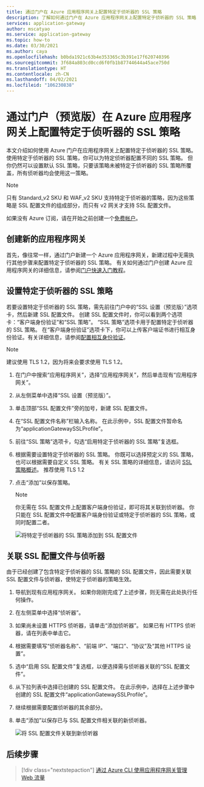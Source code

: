 ```yaml
---
title: 通过门户在 Azure 应用程序网关上配置特定于侦听器的 SSL 策略
description: 了解如何通过门户在 Azure 应用程序网关上配置特定于侦听器的 SSL 策略
services: application-gateway
author: mscatyao
ms.service: application-gateway
ms.topic: how-to
ms.date: 03/30/2021
ms.author: caya
ms.openlocfilehash: b0bda1921c63b4e353365c3b391e17f620740396
ms.sourcegitcommit: 3f684a803cd0ccd6f0fb1b87744644a45ace750d
ms.translationtype: HT
ms.contentlocale: zh-CN
ms.lasthandoff: 04/02/2021
ms.locfileid: "106230838"
---
```

# <a name="configure-listener-specific-ssl-policies-on-application-gateway-through-portal-preview"></a>通过门户（预览版）在 Azure 应用程序网关上配置特定于侦听器的 SSL 策略

本文介绍如何使用 Azure 门户在应用程序网关上配置特定于侦听器的 SSL 策略。 使用特定于侦听器的 SSL 策略，你可以为特定侦听器配置不同的 SSL 策略。 但你仍然可以设置默认 SSL 策略，只要该策略未被特定于侦听器的 SSL 策略所覆盖，所有侦听器均会使用这一策略。 

> [!NOTE]
> 只有 Standard_v2 SKU 和 WAF_v2 SKU 支持特定于侦听器的策略，因为这些策略是 SSL 配置文件的组成部分，而只有 v2 网关才支持 SSL 配置文件。 



如果没有 Azure 订阅，请在开始之前创建一个[免费帐户](https://azure.microsoft.com/free/?WT.mc_id=A261C142F)。

## <a name="create-a-new-application-gateway"></a>创建新的应用程序网关

首先，像往常一样，通过门户新建一个 Azure 应用程序网关，新建过程中无需执行其他步骤来配置特定于侦听器的 SSL 策略。 有关如何通过门户创建 Azure 应用程序网关的详细信息，请参阅[门户快速入门教程](./quick-create-portal.md)。

## <a name="set-up-a-listener-specific-ssl-policy"></a>设置特定于侦听器的 SSL 策略

若要设置特定于侦听器的 SSL 策略，需先前往门户中的“SSL 设置（预览版）”选项卡，然后新建 SSL 配置文件。 创建 SSL 配置文件时，你可以看到两个选项卡：“客户端身份验证”和“SSL 策略”。 “SSL 策略”选项卡用于配置特定于侦听器的 SSL 策略。 在“客户端身份验证”选项卡下，你可以上传客户端证书进行相互身份验证。有关详细信息，请参阅[配置相互身份验证](./mutual-authentication-portal.md)。

> [!NOTE]
> 建议使用 TLS 1.2，因为将来会要求使用 TLS 1.2。 

1. 在门户中搜索“应用程序网关”，选择“应用程序网关”，然后单击现有“应用程序网关”。

2. 从左侧菜单中选择“SSL 设置（预览版）”。

3. 单击顶部“SSL 配置文件”旁的加号，新建 SSL 配置文件。

4. 在“SSL 配置文件名称”栏输入名称。 在此示例中，SSL 配置文件暂命名为“applicationGatewaySSLProfile”。 

5. 前往“SSL 策略”选项卡，勾选“启用特定于侦听器的 SSL 策略”复选框。 

6. 根据需要设置特定于侦听器的 SSL 策略。 你既可以选择预定义的 SSL 策略，也可以根据需要自定义 SSL 策略。 有关 SSL 策略的详细信息，请访问 [SSL 策略概述](./application-gateway-ssl-policy-overview.md)。 推荐使用 TLS 1.2

7. 点击“添加”以保存策略。

    > [!NOTE]
    > 你无需在 SSL 配置文件上配置客户端身份验证，即可将其关联到侦听器。 你只能在 SSL 配置文件中配置客户端身份验证或特定于侦听器的 SSL 策略，或同时配置二者。  

    ![将特定于侦听器的 SSL 策略添加到 SSL 配置文件](./media/application-gateway-configure-listener-specific-ssl-policy/listener-specific-ssl-policy-ssl-profile.png)
    
## <a name="associate-the-ssl-profile-with-a-listener"></a>关联 SSL 配置文件与侦听器

由于已经创建了包含特定于侦听器的 SSL 策略的 SSL 配置文件，因此需要关联 SSL 配置文件与侦听器，使特定于侦听器的策略生效。 

1. 导航到现有应用程序网关。 如果你刚刚完成了上述步骤，则无需在此处执行任何操作。 

2. 在左侧菜单中选择“侦听器”。 

3. 如果尚未设置 HTTPS 侦听器，请单击“添加侦听器”。 如果已有 HTTPS 侦听器，请在列表中单击它。 

4. 根据需要填写“侦听器名称”、“前端 IP”、“端口”、“协议”及“其他 HTTPS 设置”。

5. 选中“启用 SSL 配置文件”复选框，以便选择需与侦听器关联的“SSL 配置文件”。 

6. 从下拉列表中选择已创建的 SSL 配置文件。 在此示例中，选择在上述步骤中创建的 SSL 配置文件“applicationGatewaySSLProfile”。 

7. 继续根据需要配置侦听器的其余部分。 

8. 单击“添加”以保存已与 SSL 配置文件相关联的新侦听器。 

    ![将 SSL 配置文件关联到新侦听器](./media/mutual-authentication-portal/mutual-authentication-listener-portal.png)        

## <a name="next-steps"></a>后续步骤

> [!div class="nextstepaction"]
> [通过 Azure CLI 使用应用程序网关管理 Web 流量](./tutorial-manage-web-traffic-cli.md)